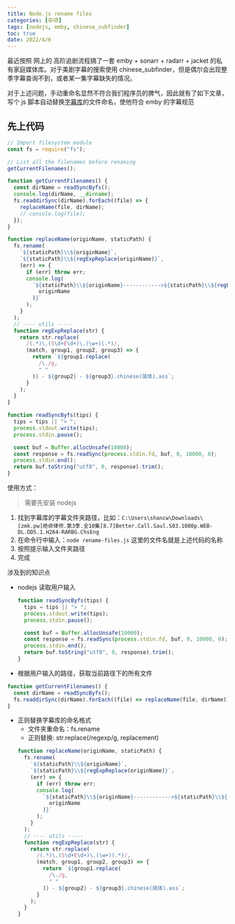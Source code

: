 ```yaml
---
title: Node.js rename files
categories: [杂项]
tags: [nodejs, emby, chinese_subfinder]
toc: true
date: 2022/4/6
---
```


最近按照 网上的 高阶追剧流程搞了一套 emby + sonarr + radarr + jacket 的私有家庭媒体库。对于美剧字幕的搜索使用 chinese_subfinder，但是偶尔会出现整季字幕查询不到，或者某一集字幕缺失的情况。

对于上述问题，手动重命名显然不符合我们程序员的脾气，因此就有了如下文章，写个 js 脚本自动替换[字幕库](http://zimuku.org/)的文件命名，使他符合 emby 的字幕规范

<!-- more -->

## 先上代码

```js
// Import filesystem module
const fs = require("fs");

// List all the filenames before renaming
getCurrentFilenames();

function getCurrentFilenames() {
  const dirName = readSyncByfs();
  console.log(dirName, __dirname);
  fs.readdirSync(dirName).forEach((file) => {
    replaceName(file, dirName);
    // console.log(file);
  });
}

function replaceName(originName, staticPath) {
  fs.rename(
    `${staticPath}\\${originName}`,
    `${staticPath}\\${regExpReplace(originName)}`,
    (err) => {
      if (err) throw err;
      console.log(
        `${staticPath}\\${originName}------------>${staticPath}\\${regExpReplace(
          originName
        )}`
      );
    }
  );
  // ---- utils -----
  function regExpReplace(str) {
    return str.replace(
      /(.*)\.(S\d+E\d+)\.(\w+)(.*)/,
      (match, group1, group2, group3) => {
        return `${group1.replace(
          /\./g,
          " "
        )} - ${group2} - ${group3}.chinese(简体).ass`;
      }
    );
  }
}

function readSyncByfs(tips) {
  tips = tips || "> ";
  process.stdout.write(tips);
  process.stdin.pause();

  const buf = Buffer.allocUnsafe(10000);
  const response = fs.readSync(process.stdin.fd, buf, 0, 10000, 0);
  process.stdin.end();
  return buf.toString("utf8", 0, response).trim();
}
```

使用方式：

> 需要先安装 nodejs

1. 找到字幕库的字幕文件夹路径，比如：`C:\Users\shancw\Downloads\[zmk.pw]绝命律师.第3季.全10集[8.7]Better.Call.Saul.S03.1080p.WEB-DL.DD5.1.H264-RARBG.ChsEng`
2. 在命令行中输入：`node rename-files.js` 这里的文件名就是上述代码的名称
3. 按照提示输入文件夹路径
4. 完成

涉及到的知识点

- nodejs 读取用户输入

  ```js
  function readSyncByfs(tips) {
    tips = tips || "> ";
    process.stdout.write(tips);
    process.stdin.pause();

    const buf = Buffer.allocUnsafe(10000);
    const response = fs.readSync(process.stdin.fd, buf, 0, 10000, 0);
    process.stdin.end();
    return buf.toString("utf8", 0, response).trim();
  }
  ```

* 根据用户输入的路径，获取当前路径下的所有文件

```js
function getCurrentFilenames() {
  const dirName = readSyncByfs();
  fs.readdirSync(dirName).forEach((file) => replaceName(file, dirName));
}
```

- 正则替换字幕库的命名格式
  - 文件夹重命名：fs.rename
  - 正则替换: str.replace(/regexp/g, replacement)
  ```js
  function replaceName(originName, staticPath) {
    fs.rename(
      `${staticPath}\\${originName}`,
      `${staticPath}\\${regExpReplace(originName)}`,
      (err) => {
        if (err) throw err;
        console.log(
          `${staticPath}\\${originName}------------>${staticPath}\\${regExpReplace(
            originName
          )}`
        );
      }
    );
    // ---- utils -----
    function regExpReplace(str) {
      return str.replace(
        /(.*)\.(S\d+E\d+)\.(\w+)(.*)/,
        (match, group1, group2, group3) => {
          return `${group1.replace(
            /\./g,
            " "
          )} - ${group2} - ${group3}.chinese(简体).ass`;
        }
      );
    }
  }
  ```
